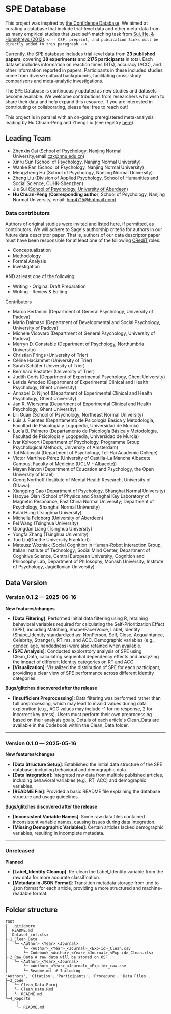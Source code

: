 # SPE Database

This project was inspired by [the Confidence Database](https://doi.org/10.1038/s41562-019-0813-1). We aimed at curating a database that include trial-level data and other meta-data from as many empirical studies that used self-matching task from [Sui, He, &amp; Humphreys (2012)](http://www.ncbi.nlm.nih.gov/pubmed/22963229). `<!-- OSF, preprint, and publication links will be directly added to this paragraph -->`

Currently, the SPE database includes trial-level data from **23 published papers**, covering **38 experiments** and **2175 participants** in total. Each dataset includes information on reaction times (RTs), accuracy (ACC), and other information reported in papers. Participants in these included studies come from diverse cultural backgrounds, facilitating cross-study comparisons and meta-analytic investigations.

The SPE Database is continuously updated as new studies and datasets become available. We welcome contributions from researchers who wish to share their data and help expand this resource. If you are interested in contributing or collaborating, please feel free to reach out!

This project is in parallel with an on-going preregistered meta-analysis leading by Hu Chuan-Peng and Zheng Liu (see registry [here](https://osf.io/euqmf)).

## Leading Team

- Zhenxin Cai (School of Psychology, Nanjing Normal University,email:[czx@nnu.edu.cn](czx@nnu.edu.cn))
- Xinru Sun (School of Psychology, Nanjing Normal University)
- Wanke Pan (School of Psychology, Nanjing Normal University)
- Mengzheng Hu (School of Psychology, Nanjing Normal University)
- Zheng Liu (Division of Applied Psychology, School of Humanities and Social Science, CUHK-Shenzhen)
- Jie Sui ([School of Psychology, University of Aberdeen](https://www.abdn.ac.uk/people/jie.sui))
- **Hu Chuan-Peng** (**Corresponding author**, School of Psychology, Nanjing Normal University, email: [hcp4715@hotmail.com](hcp4715@hotmail.com))

### Data contributors

Authors of original studies were invited and listed here, if permitted, as contributors. We will adhere to Sage's authorship criteria for authors in our future data descriptor paper. That is, authors of our data descriptor paper must have been responsible for at least one of the following [CRediT](https://us.sagepub.com/en-us/nam/credit) roles:

- Conceptualization
- Methodology
- Formal Analysis
- Investigation

AND at least one of the following:

- Writing - Original Draft Preparation
- Writing - Review & Editing

Contributors

- Marco Bertamini (Department of General Psychology, University of Padova)
- Mario Dalmaso (Department of Developmental and Social Psychology, University of Padova)
- Michele Vicovaro (Department of General Psychology, University of Padova)
- Merryn D. Constable (Department of Psychology, Northumbria University)
- Christian Frings (University of Trier)
- Céline Haciahmet (University of Trier)
- Sarah Schäfer (University of Trier)
- Bernhard Pastötter (University of Trier)
- Judith Goris (Department of Experimental Psychology, Ghent University)
- Letizia Amodeo (Department of Experimental Clinical and Health Psychology, Ghent University)
- Annabel D. Nijhof (Department of Experimental Clinical and Health Psychology, Ghent University)
- Jan R. Wiersema (Department of Experimental Clinical and Health Psychology, Ghent University)
- Lili Guan (School of Psychology, Northeast Normal University)
- Luis J. Fuentes (Departamento de Psicología Básica y Metodología, Facultad de Psicología y Logopedia, Universidad de Murcia)
- Lucía B. Palmero (Departamento de Psicología Básica y Metodología, Facultad de Psicología y Logopedia, Universidad de Murcia)
- Ivar Kolvoort (Department of Psychology, Programme Group Psychological Methods, University of Amsterdam)
- Tal Makovski (Department of Psychology, Tel-Hai Academic College)
- Víctor Martínez-Pérez (University of Castilla-La Mancha Albacete Campus, Faculty of Medicine (UCLM - Albacete))
- Mayan Navon (Department of Education and Psychology, the Open University of Israel)
- Georg Northoff (Institute of Mental Health Research, University of Ottawa)
- Xiangping Gao (Department of Psychology, Shanghai Normal University)
- Haoyue Qian (School of Physics and Shanghai Key Laboratory of Magnetic Resonance, East China Normal University; Department of Psychology, Shanghai Normal University)
- Kalai Hung (Tsinghua University)
- Michella Feldborg (University of Aberdeen)
- Fei Wang (Tsinghua University)
- Qiongdan Liang (Tsinghua University)
- Yongfa Zhang (Tsinghua University)
- Tuo Liu(Goethe University Frankfurt)
- Mateusz Wozniak (Social Cognition in Human-Robot Interaction Group, Italian Institute of Technology; Social Mind Center, Department of Cognitive Science, Central European University; Cognition and Philosophy Lab, Department of Philosophy, Monash University; Institute of Psychology, Jagiellonian University)

## Data Version

### Version 0.1.2 — 2025-06-16

**New features/changes**

* **[Data Filtering]**: Performed initial data filtering using R, retaining behavioral variables required for calculating the Self-Prioritization Effect (SPE), including Matching, Shape/Face/Voice, Label, Identity (Shape_Identity standardized as: NonPerson, Self, Close, Acquaintance, Celebrity, Stranger), RT_ms, and ACC. Demographic variables (e.g., gender, age, handedness) were also retained when available.
* **[SPE Analysis]**: Conducted exploratory analysis of SPE using Clean_Data, calculating sequential dependency effects and analyzing the impact of different Identity categories on RT and ACC.
* **[Visualization]**: Visualized the distribution of SPE for each participant, providing a clear view of SPE performance across different Identity categories.

**Bugs/glitches discovered after the release**

* **[Insufficient Preprocessing]**: Data filtering was performed rather than full preprocessing, which may lead to invalid values during data exploration (e.g., ACC values may include -1 for no response, 2 for incorrect key press). Users must perform their own preprocessing based on their analysis goals. Details of each article's Clean_Data are available in the Codebook within the Clean_Data folder.

---

### Version 0.1.0 — 2025-05-16

**New features/changes**

* **[Data Structure Setup]**: Established the initial data structure of the SPE database, including behavioral and demographic data.
* **[Data Integration]**: Integrated raw data from multiple published articles, including behavioral variables (e.g., RT, ACC) and demographic variables.
* **[README File]**: Provided a basic README file explaining the database structure and usage guidelines.

**Bugs/glitches discovered after the release**

* **[Inconsistent Variable Names]**: Some raw data files contained inconsistent variable names, causing issues during data integration.
* **[Missing Demographic Variables]**: Certain articles lacked demographic variables, resulting in incomplete metadata.

---

### Unreleased

**Planned**

* **[Label_Identity Cleanup]**: Re-clean the Label_Identity variable from the raw data for more accurate classification.
* **[Metadata in JSON Format]**: Transition metadata storage from .md to .json format for each article, providing a more structured and machine-readable format.

## Folder structure

```
root
│  .gitignore
│  README.md
│  Dataset_inf.xlsx  
├─1_Clean_Data 
│   └─ <Author>_<Year>_<Journal>
│       └─ <Author>_<Year>_<Journal>_<Exp-id>_Clean.csv
│       └─ Codebook_<Author>_<Year>_<Journal>_<Exp-id>_Clean.xlsx
├─2_Raw_Data # raw data will be stored on OSF
│   └─ <Author>_<Year>_<Journal>
│       └─ <Author>_<Year>_<Journal>_<Exp-id>_raw.csv
│       └─ Readme.md  # Including 'Authors'、'Citation'、'Participants'、'Procedure'、'Data Files'.
├─3_Code
│   └─ Clean_Data.Rproj
│   └─ Clean_Data.Rmd
│   └─ README.md
└─4_Reports
     │
     └─ README.md
```
